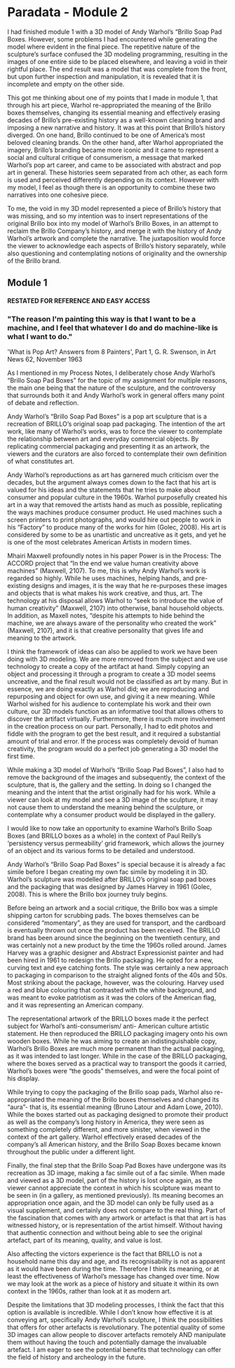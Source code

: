 # Paradata - Module 2


I had finished module 1 with a 3D model of Andy Warhol’s “Brillo Soap Pad Boxes. However, some problems I had encountered while generating the model where evident in the final piece. The repetitive nature of the sculpture’s surface confused the 3D modeling programming, resulting in the images of one entire side to be placed elsewhere, and leaving a void in their rightful place. The end result was a model that was complete from the front, but upon further inspection and manipulation, it is revealed that it is incomplete and empty on the other side. 

This got me thinking about one of my points that I made in module 1, that through his art piece, Warhol re-appropriated the meaning of the Brillo boxes themselves, changing its essential meaning and effectively erasing decades of Brillo’s pre-existing history as a well-known cleaning brand and imposing a new narrative and history. It was at this point that Brillo’s history diverged. On one hand, Brillo continued to be one of America’s most beloved cleaning brands. On the other hand, after Warhol appropriated the imagery, Brillo’s branding became more iconic and it came to represent a social and cultural critique of consumerism, a message that marked Warhol’s pop art career, and came to be associated with abstract and pop art in general. These histories seem separated from ach other, as each form is used and perceived differently depending on its context. However with my model, I feel as though there is an opportunity to combine these two narratives into one cohesive piece. 

To me, the void in my 3D model represented a piece of Brillo’s history that was missing, and so my intention was to insert representations of the original Brillo box into my model of Warhol’s Brillo Boxes, in an attempt to reclaim the Brillo Company’s history, and merge it with the history of Andy Warhol’s artwork and complete the narrative.  The juxtaposition would force the viewer to acknowledge each aspects of Brillo’s history separately, while also questioning and contemplating notions of originality and the ownership of the Brillo brand. 




## Module 1

#### RESTATED FOR REFERENCE AND EASY ACCESS


### "The reason I'm painting this way is that I want to be a machine, and I feel that whatever I do and do machine-like is what I want to do."

'What is Pop Art? Answers from 8 Painters', Part 1, G. R. Swenson, in Art News 62, November 1963



As I mentioned in my Process Notes, I deliberately chose Andy Warhol’s “Brillo Soap Pad Boxes” for the topic of my assignment for multiple reasons, the main one being that the nature of the sculpture, and the controversy that surrounds both it and Andy Warhol’s work in general offers many point of debate and reflection.


Andy Warhol’s “Brillo Soap Pad Boxes” is a pop art sculpture that is a recreation of BRILLO’s original soap pad packaging. The intention of the art work, like many of Warhol’s works, was to force the viewer to contemplate the relationship between art and everyday commercial objects. By replicating commercial packaging and presenting it as an artwork, the viewers and the curators are also forced to contemplate their own definition of what constitutes art. 


Andy Warhol’s reproductions as art has garnered much criticism over the decades, but the argument always comes down to the fact that his art is valued for his ideas and the statements that he tries to make about consumer and popular culture in the 1960s. Warhol purposefully created his art in a way that removed the artists hand as much as possible, replicating the ways machines produce consumer product. He used machines such a screen printers to print photographs, and would hire out people to work in his “Factory” to produce many of the works for him (Golec, 2008). His art is considered by some to be as unartistic and uncreative as it gets, and yet he is one of the most celebrates American Artists in modern times. 

Mhairi Maxwell profoundly notes in his paper Power is in the Process: The ACCORD project that “In the end we value human creativity above machines” (Maxwell, 2107). To me, this is why Andy Warhol’s work is regarded so highly. While he uses machines, helping hands, and pre-existing designs and images, it is the way that he re-purposes these images and objects that is what makes his work creative, and thus, art. The technology at his disposal allows Warhol to “seek to introduce the value of human creativity” (Maxwell, 2107) into otherwise, banal household objects. In addition, as Maxell notes, “despite his attempts to hide behind the machine, we are always aware of the personality who created the work” (Maxwell, 2107), and it is that creative personality that gives life and meaning to the artwork.


I think the framework of ideas can also be applied to work we have been doing with 3D modeling. We are more removed from the subject and we use technology to create a copy of the artifact at hand. Simply copying an object and processing it through a program to create a 3D model seems uncreative, and the final result would not be classified as art by many. But in essence, we are doing exactly as Warhol did; we are reproducing and repurposing and object for own use, and giving it a new meaning. While Warhol wished for his audience to contemplate his work and their own culture, our 3D models function as an informative tool that allows others to discover the artifact virtually. Furthermore, there is much more involvement in the creation process on our part. Personally, I had to edit photos and fiddle with the program to get the best result, and it required a substantial amount of trial and error. If the process was completely devoid of human creativity, the program would do a perfect job generating a 3D model the first time. 

While making a 3D model of Warhol’s “Brillo Soap Pad Boxes”, I also had to remove the background of the images and subsequently, the context of the sculpture, that is, the gallery and the setting. In doing so I changed the meaning and the intent that the artist originally had for his work. While a viewer can look at my model and see a 3D image of the sculpture, it may not cause them to understand the meaning behind the sculpture, or contemplate why a consumer product would be displayed in the gallery. 





I would like to now take an opportunity to examine Warhol’s Brillo Soap Boxes (and BRILLO boxes as a whole) in the context of Paul Reilly’s ‘persistency versus permeability’ grid framework, which allows the journey of an object and its various forms to be detailed and understood. 


Andy Warhol’s “Brillo Soap Pad Boxes” is special because it is already a fac simile before I began creating my own fac simile by modeling it in 3D. Warhol’s sculpture was modelled after BRILLO’s original soap pad boxes and the packaging that was designed by James Harvey in 1961 (Golec, 2008). This is where the Brillo box journey truly begins. 


Before being an artwork and a social critique, the Brillo box was a simple shipping carton for scrubbing pads. The boxes themselves can be considered “momentary”, as they are used for transport, and the cardboard is eventually thrown out once the product has been received. The BRILLO brand has been around since the beginning on the twentieth century, and was certainly not a new product by the time the 1960s rolled around.  James Harvey was a graphic designer and Abstract Expressionist painter and had been hired in 1961 to redesign the Brillo packaging. He opted for a new, curving text and eye catching fonts. The style was certainly a new approach to packaging in comparison to the straight aligned fonts of the 40s and 50s. Most striking about the package, however, was the colouring. Harvey used a red and blue colouring that contrasted with the white background, and was meant to evoke patriotism as it was the colors of the American flag, and it was representing an American company. 


The representational artwork of the BRILLO boxes made it the perfect subject for Warhol’s anti-consumerism/ anti- American culture artistic statement. He then reproduced the BRILLO packaging imagery onto his own wooden boxes. While he was aiming to create an indistinguishable copy, Warhol’s Brillo Boxes are much more permanent than the actual packaging, as it was intended to last longer. While in the case of the BRILLO packaging, where the boxes served as a practical way to transport the goods it carried, Warhol’s boxes were “the goods” themselves, and were the focal point of his display. 


While trying to copy the packaging of the Brillo soap pads, Warhol also re-appropriated the meaning of the Brillo boxes themselves and changed its “aura”- that is, its essential meaning (Bruno Latour and Adam Lowe, 2010). While the boxes started out as packaging designed to promote their product as well as the company’s long history in America, they were seen as something completely different, and more sinister, when viewed in the context of the art gallery. Warhol effectively erased decades of the company’s all American history, and the Brillo Soap Boxes became known throughout the public under a different light. 


Finally, the final step that the Brillo Soap Pad Boxes have undergone was its recreation as 3D image, making a fac simile out of a fac simile.  When made and viewed as a 3D model, part of the history is lost once again, as the viewer cannot appreciate the context in which his sculpture was meant to be seen in (in a gallery, as mentioned previously). Its meaning becomes an appropriation once again, and the 3D model can only be fully used as a visual supplement, and certainly does not compare to the real thing. Part of the fascination that comes with any artwork or artefact is that that art is has witnessed history, or is representation of the artist himself. Without having that authentic connection and without being able to see the original artefact, part of its meaning, quality, and value is lost. 


Also affecting the victors experience is the fact that BRILLO is not a household name this day and age, and its recognisability is not as apparent as it would have been during the time. Therefore I think its meaning, or at least the effectiveness of Warhol’s message has changed over time. Now we may look at the work as a piece of history and situate it within its own context in the 1960s, rather than look at it as modern art. 

Despite the limitations that 3D modeling processes, I think the fact that this option is available is incredible. While I don’t know how effective it is at conveying art, specifically Andy Warhol’s sculpture, I think the possibilities that offers for other artefacts is revolutionary.  The potential quality of some 3D images can allow people to discover artefacts remotely AND manipulate them without having the touch and potentially damage the invaluable artefact. I am eager to see the potential benefits that technology can offer the field of history and archeology in the future. 
